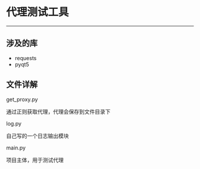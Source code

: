 # 代理测试工具

------

## 涉及的库

- requests
- pyqt5



## 文件详解

get_proxy.py

通过正则获取代理，代理会保存到文件目录下

log.py

自己写的一个日志输出模块

main.py

项目主体，用于测试代理